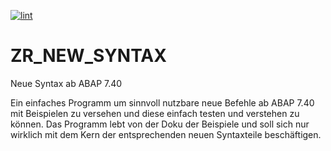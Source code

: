 [![lint](https://github.com/SaschaWaechter/ZR_NEW_SYNTAX/actions/workflows/lint.yml/badge.svg)](https://github.com/SaschaWaechter/ZR_NEW_SYNTAX/actions/workflows/lint.yml)
# ZR_NEW_SYNTAX
Neue Syntax ab ABAP 7.40

Ein einfaches Programm um sinnvoll nutzbare neue Befehle ab ABAP 7.40 mit Beispielen zu versehen und diese einfach testen und verstehen zu können. Das Programm lebt von der Doku der Beispiele und soll sich nur wirklich mit dem Kern der entsprechenden neuen Syntaxteile beschäftigen. 
